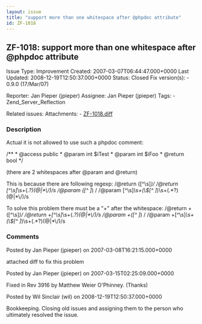```yaml
---
layout: issue
title: "support more than one whitespace after @phpdoc attribute"
id: ZF-1018
---
```


ZF-1018: support more than one whitespace after @phpdoc attribute
-----------------------------------------------------------------

 Issue Type: Improvement Created: 2007-03-07T06:44:47.000+0000 Last Updated: 2008-12-19T12:50:37.000+0000 Status: Closed Fix version(s): - 0.9.0 (17/Mar/07)
 
 Reporter:  Jan Pieper (jpieper)  Assignee:  Jan Pieper (jpieper)  Tags: - Zend\_Server\_Reflection
 
 Related issues: 
 Attachments: - [ZF-1018.diff](/issues/secure/attachment/10300/ZF-1018.diff)
 
### Description

Actual it is not allowed to use such a phpdoc comment:

/\*\* \* @access public \* @param int $iTest \* @param int $iFoo \* @return bool \*/

(there are 2 whitespaces after @param and @return)

This is because there are following regexp: /@return ([^\\s]_)/ /@return [^\\s]_\\s+(._?)(@|\*\\/)/s /@param ([^ ]_) / /@param [^\\s]_\\s+(\\$[^ ]_)\\s+(.\*?)(@|\*\\/)/s

To solve this problem there must be a "+" after the whitespace: /@return +([^\\s]_)/ /@return +[^\\s]_\\s+(._?)(@|\*\\/)/s /@param +([^ ]_) / /@param +[^\\s]_\\s+(\\$[^ ]_)\\s+(.\*?)(@|\*\\/)/s

 

 

### Comments

Posted by Jan Pieper (jpieper) on 2007-03-08T16:21:15.000+0000

attached diff to fix this problem

 

 

Posted by Jan Pieper (jpieper) on 2007-03-15T02:25:09.000+0000

Fixed in Rev 3916 by Matthew Weier O'Phinney. (Thanks)

 

 

Posted by Wil Sinclair (wil) on 2008-12-19T12:50:37.000+0000

Bookkeeping. Closing old issues and assigning them to the person who ultimately resolved the issue.

 

 
